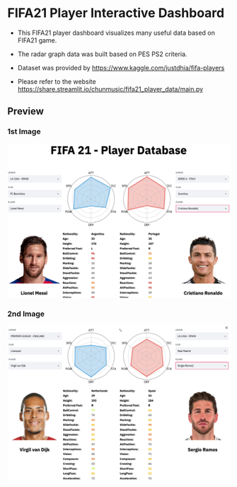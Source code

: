 # FIFA21 Player Interactive Dashboard

- This FIFA21 player dashboard visualizes many useful data based on FIFA21 game.

- The radar graph data was built based on PES PS2 criteria.

- Dataset was provided by https://www.kaggle.com/justdhia/fifa-players

- Please refer to the website https://share.streamlit.io/chunmusic/fifa21_player_data/main.py

## Preview

### 1st Image

![Image1](https://raw.githubusercontent.com/chunmusic/Fifa21_Player_Data/master/images/image1.png)


### 2nd Image

![Image2](https://raw.githubusercontent.com/chunmusic/Fifa21_Player_Data/master/images/image2.png)

